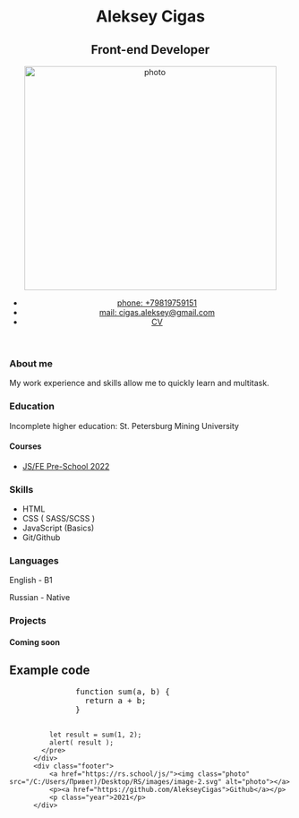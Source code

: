 <!DOCTYPE html>
<html lang="ru">
<head>
<meta charset="UTF-8">
<meta http-equiv="X-UA-Compatible" content="IE=edge">
<meta name="viewport" content="width=device-width, initial-scale=1.0">
<link rel="stylesheet" href="css/index.css">

 <title>Document</title>
  </head>
<body>
  <header>
<div class="header">
      <div class="header">
        <h1 class="h1">Aleksey Cigas</h1>
        <h2 class="h2">Front-end Developer</h2>
      </div>
        <div class="links">
            <img class="photo" src="/C:/Users/Привет)/Desktop/RS/images/photo-1.jpg"  width="450" height="400" alt="photo">
            <nav class="menu">
          <ul>
            <li><a class="link1" href="#">phone: +79819759151</a></li>
            <li><a class="link2" href="#">mail: cigas.aleksey@gmail.com</a></li>
            <li><a class="link3" href="https://github.com/AlekseyCigas/rsschool-cv/blob/rsschool-cv-html/index.html">CV</a></li>
          </ul>
        </nav>
        </div>
  </div>
 </header>
  <main class="main">
    <div class="container">
        <div class="about">
          <h3 class="h3">About me</h3>
          <p class="text1">My work experience and skills allow me to quickly learn and multitask.</p>
        </div>
      </div>
      <div class="education">
        <h3 class="h3">Education</h3>
        <p class="text2">Incomplete higher education: St. Petersburg Mining University</p>
        <h4 class="h4">Courses</h4>
        <ul class="list">
          <li class="text3"><a class="link" href="https://rs.school/js-stage0/">JS/FE Pre-School 2022</a></li>
        </ul>
      </div>
        <div class="skills">
          <h3 class="h3">Skills</h3>    
          <ul class="list">
            <li class="text skill">HTML</li>
            <li class="text skill">CSS ( SASS/SCSS )</li>
            <li class="text skill">JavaScript (Basics)</li>
            <li class="text skill">Git/Github</li>
          </ul>
        </div>
        <div class="languages">
            <div class="english">
              <h3 class="h3">Languages</h3>
              <p class="text">English - <span class="bold">B1</span></p>
              <p class="text">Russian - <span class="bold">Native</span></p>
            </div>
            <div class="projects">
              <h3 class="h3">Projects</h3>
              <h4 class="h4">Coming soon</h4>
            </div>
          </div>  
          <div class="code-exp">
            <h2 class="h2">Example code</h2>
            <pre class="text-pre">
              function sum(a, b) {
                return a + b;
              } 
              
              let result = sum(1, 2);
              alert( result );
            </pre>
          </div>
          <div class="footer">
              <a href="https://rs.school/js/"><img class="photo" src="/C:/Users/Привет)/Desktop/RS/images/image-2.svg" alt="photo"></a>
              <p><a href="https://github.com/AlekseyCigas">Github</a></p>
              <p class="year">2021</p>
          </div>
   </main>
  </body>
</html>
